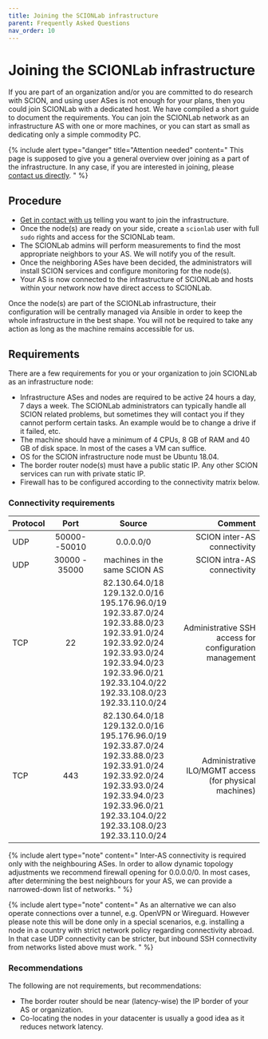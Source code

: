 ```yaml
---
title: Joining the SCIONLab infrastructure
parent: Frequently Asked Questions
nav_order: 10
---
```


# Joining the SCIONLab infrastructure

If you are part of an organization and/or you are committed to do research with SCION, and using user ASes is not enough for your plans, then you could join SCIONLab with a dedicated host. We have compiled a short guide to document the requirements.
You can join the SCIONLab network as an infrastructure AS with one or more machines, or you can start as small as dedicating only a simple commodity PC.

{% include alert type="danger" title="Attention needed" content="
This page is supposed to give you a general overview over joining as a part of the infrastructure. In any case, if you are interested in joining, please [contact us directly](../index.md#contact).
" %}

## Procedure

- [Get in contact with us](../index.md#contact) telling you want to join the infrastructure.
- Once the node(s) are ready on your side, create a `scionlab` user with full `sudo` rights and access for the SCIONLab team.
- The SCIONLab admins will perform measurements to find the most appropriate neighbors to your AS. We will notify you of the result.
- Once the neighboring ASes have been decided, the administrators will install SCION services and configure monitoring for the node(s).
- Your AS is now connected to the infrastructure of SCIONLab and hosts within your network now have direct access to SCIONLab.

Once the node(s) are part of the SCIONLab infrastructure, their configuration will be centrally managed via Ansible in order to keep the whole infrastructure in the best shape. You will not be required to take any action as long as the machine remains accessible for us.

## Requirements

There are a few requirements for you or your organization to join SCIONLab as an infrastructure node:

- Infrastructure ASes and nodes are required to be active 24 hours a day, 7 days a week. The SCIONLab administrators can typically handle all SCION related problems, but sometimes they will contact you if they cannot perform certain tasks. An example would be to change a drive if it failed, etc.
- The machine should have a minimum of 4 CPUs, 8 GB of RAM and 40 GB of disk space. In most of the cases a VM can suffice.
- OS for the SCION infrastructure node must be Ubuntu 18.04.
- The border router node(s) must have a public static IP. Any other SCION services can run with private static IP.
- Firewall has to be configured according to the connectivity matrix below.

### Connectivity requirements

| Protocol       | Port     | Source     | Comment |
| :------------- | :----------: | :-----------: | -----------: |
| UDP | 50000--50010 | 0.0.0.0/0 | SCION inter-AS connectivity |
| UDP | 30000 - 35000 | machines in the same SCION AS | SCION intra-AS connectivity |
| TCP | 22 | 82.130.64.0/18<br> 129.132.0.0/16<br> 195.176.96.0/19<br> 192.33.87.0/24<br> 192.33.88.0/23<br> 192.33.91.0/24<br> 192.33.92.0/24<br> 192.33.93.0/24<br> 192.33.94.0/23<br> 192.33.96.0/21<br> 192.33.104.0/22<br> 192.33.108.0/23<br> 192.33.110.0/24 | Administrative SSH access for configuration management |
| TCP | 443 | 82.130.64.0/18<br> 129.132.0.0/16<br> 195.176.96.0/19<br> 192.33.87.0/24<br> 192.33.88.0/23<br> 192.33.91.0/24<br> 192.33.92.0/24<br> 192.33.93.0/24<br> 192.33.94.0/23<br> 192.33.96.0/21<br> 192.33.104.0/22<br> 192.33.108.0/23<br> 192.33.110.0/24 | Administrative ILO/MGMT access (for physical machines) |

{% include alert type="note" content="
Inter-AS connectivity is required only with the neighbouring ASes. In order to allow dynamic topology adjustments we recommend firewall opening for 0.0.0.0/0. In most cases, after determining the best neighbours for your AS, we can provide a narrowed-down list of networks.
" %}

{% include alert type="note" content="
As an alternative we can also operate connections over a tunnel, e.g. OpenVPN or Wireguard. However please note this will be done only in a special scenarios, e.g. installing a node in a country with strict network policy regarding connectivity abroad. In that case UDP connectivity can be stricter, but inbound SSH connectivity from networks listed above must work.
" %}

### Recommendations

The following are not requirements, but recommendations:

- The border router should be near (latency-wise) the IP border of your AS or organization.
- Co-locating the nodes in your datacenter is usually a good idea as it reduces network latency.
